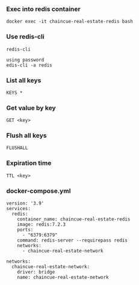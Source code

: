 ### Exec into redis container

```
docker exec -it chaincue-real-estate-redis bash
```

### Use redis-cli

```
redis-cli

using password
edis-cli -a redis 
```

### List all keys

```
KEYS *
```

### Get value by key

```
GET <key>
```

### Flush all keys

```
FLUSHALL
```

### Expiration time

```
TTL <key>
```

### docker-compose.yml

```
version: '3.9'
services:
  redis:
    container_name: chaincue-real-estate-redis
    image: redis:7.2.3
    ports:
      - "6379:6379"
    command: redis-server --requirepass redis
    networks:
      - chaincue-real-estate-network

networks:
  chaincue-real-estate-network:
    driver: bridge
    name: chaincue-real-estate-network
```
